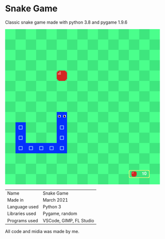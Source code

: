 # Snake Game
Classic snake game made with python 3.8 and pygame 1.9.6

![image](screenshot.png)

|  |  |
| --- | --- |
| Name | Snake Game |
| Made in | March 2021 |
| Language used | Python 3 |
| Libraries used | Pygame, random |
| Programs used | VSCode, GIMP, FL Studio |

All code and midia was made by me.
